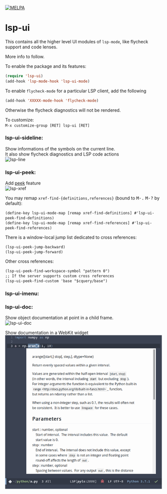 [![MELPA](https://melpa.org/packages/lsp-ui-badge.svg)](https://melpa.org/#/lsp-ui)

# lsp-ui

This contains all the higher level UI modules of `lsp-mode`, like flycheck support and code lenses.

More info to follow.

To enable the package and its features:

``` el
(require 'lsp-ui)
(add-hook 'lsp-mode-hook 'lsp-ui-mode)
```

To enable `flycheck-mode` for a particular LSP client, add the following

```el
(add-hook 'XXXXX-mode-hook 'flycheck-mode)
```

Otherwise the flycheck diagnostics will not be rendered.


To customize:  
`M-x customize-group [RET] lsp-ui [RET]`   

### lsp-ui-sideline:
Show informations of the symbols on the current line.  
It also show flycheck diagnostics and LSP code actions  
![lsp-line](images/lsp-line.gif)

### lsp-ui-peek:
Add [peek](https://code.visualstudio.com/docs/editor/editingevolved#_peek) feature  
![lsp-xref](images/lsp-xref.gif)

You may remap `xref-find-{definitions,references}` (bound to <kbd>M-.</kbd> <kbd>M-?</kbd> by default):

```elisp
(define-key lsp-ui-mode-map [remap xref-find-definitions] #'lsp-ui-peek-find-definitions)
(define-key lsp-ui-mode-map [remap xref-find-references] #'lsp-ui-peek-find-references)
```

There is a window-local jump list dedicated to cross references:
```elisp
(lsp-ui-peek-jump-backward)
(lsp-ui-peek-jump-forward)
```

Other cross references:
```elisp
(lsp-ui-peek-find-workspace-symbol "pattern 0")
;; If the server supports custom cross references
(lsp-ui-peek-find-custom 'base "$cquery/base")
```

### lsp-ui-imenu:

### lsp-ui-doc:
Show object documentation at point in a child frame.  
![lsp-ui-doc](images/lsp-ui-doc.gif)

Show documentation in a WebKit widget
![lsp-ui-doc-webkit](images/lsp-ui-doc-webkit.png)
